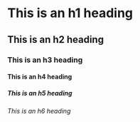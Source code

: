 # This is an h1 heading
## This is an h2 heading
### This is an h3 heading
#### This is an h4 heading
##### This is an h5 heading
###### This is an h6 heading
